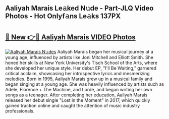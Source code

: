 ## Aaliyah Marais Le𝚊ked N𝚞de - Part-JLQ Video Photos - Hot Onlyf𝚊ns Le𝚊ks 137PX

# <h2><a href="http://ac41246.deff.icu/?id=Aaliyah+Marais">🔗 New 👉🔴 Aaliyah Marais VIDEO Photos</a></h2>

[![Aaliyah Marais N𝚞des](https://i.imgur.com/rIISA9y.gif)](http://ac41246.deff.icu/?id=Aaliyah+Marais)
Aaliyah Marais began her musical journey at a young age, influenced by artists like Joni Mitchell and Elliott Smith. She honed her skills at New York University's Tisch School of the Arts, where she developed her unique style. Her debut EP, "I'll Be Waiting," garnered critical acclaim, showcasing her introspective lyrics and mesmerizing melodies. Born in 1995, Aaliyah Marais grew up in a musical family and began singing at a young age. She was heavily influenced by artists such as Adele, Florence + The Machine, and Lorde, and began writing her own songs as a teenager. After completing her education, Aaliyah Marais released her debut single "Lost in the Moment" in 2017, which quickly gained traction online and caught the attention of music industry professionals.
